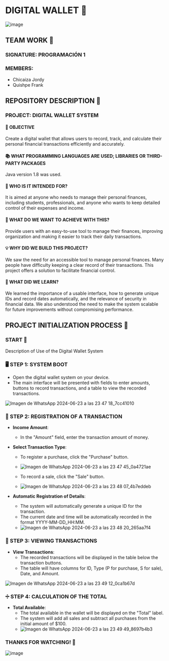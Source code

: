 # DIGITAL WALLET 🚀
![image](https://github.com/JordyDanielCh/Wallet/assets/170487972/ad322c42-00c2-4bf9-bfc0-bf31d84ca841)

## TEAM WORK 🤝

### SIGNATURE: PROGRAMACIÓN 1

### MEMBERS:
- Chicaiza Jordy
- Quishpe Frank

## REPOSITORY DESCRIPTION 📂

### PROJECT: DIGITAL WALLET SYSTEM

#### 🎯 OBJECTIVE
Create a digital wallet that allows users to record, track, and calculate their personal financial transactions efficiently and accurately.

#### 📚 WHAT PROGRAMMING LANGUAGES ARE USED; LIBRARIES OR THIRD-PARTY PACKAGES
Java version 1.8 was used.

#### 👥 WHO IS IT INTENDED FOR?
It is aimed at anyone who needs to manage their personal finances, including students, professionals, and anyone who wants to keep detailed control of their expenses and income.

#### 🎯 WHAT DO WE WANT TO ACHIEVE WITH THIS?
Provide users with an easy-to-use tool to manage their finances, improving organization and making it easier to track their daily transactions.

#### 💡 WHY DID WE BUILD THIS PROJECT?
We saw the need for an accessible tool to manage personal finances. Many people have difficulty keeping a clear record of their transactions. This project offers a solution to facilitate financial control.

#### 📘 WHAT DID WE LEARN?
We learned the importance of a usable interface, how to generate unique IDs and record dates automatically, and the relevance of security in financial data. We also understood the need to make the system scalable for future improvements without compromising performance.

## PROJECT INITIALIZATION PROCESS 🚀

### START 🔧
Description of Use of the Digital Wallet System

### 🖥️ STEP 1: SYSTEM BOOT
- Open the digital wallet system on your device.
- The main interface will be presented with fields to enter amounts, buttons to record transactions, and a table to view the recorded transactions.

![Imagen de WhatsApp 2024-06-23 a las 23 47 18_7cc41010](https://github.com/JordyDanielCh/Wallet/assets/170487972/e414d704-f05e-4877-a037-a7a5203fd908)

### 📝 STEP 2: REGISTRATION OF A TRANSACTION
- **Income Amount**:
  - In the "Amount" field, enter the transaction amount of money.
- **Select Transaction Type**:
  - To register a purchase, click the "Purchase" button.
  - ![Imagen de WhatsApp 2024-06-23 a las 23 47 45_0a4721ae](https://github.com/JordyDanielCh/Wallet/assets/170487972/30c3a55b-71f0-4e05-9226-fb54743409c2)

  - To record a sale, click the "Sale" button.
  - ![Imagen de WhatsApp 2024-06-23 a las 23 48 07_4b7eddeb](https://github.com/JordyDanielCh/Wallet/assets/170487972/19fd24e2-ee5a-407a-afe7-7dd59242fa19)

- **Automatic Registration of Details**:
  - The system will automatically generate a unique ID for the transaction.
  - The current date and time will be automatically recorded in the format YYYY-MM-DD_HH:MM.
  - ![Imagen de WhatsApp 2024-06-23 a las 23 48 20_265aa7f4](https://github.com/JordyDanielCh/Wallet/assets/170487972/fddc5971-1949-456c-9836-f186c2590193)

### 👀 STEP 3: VIEWING TRANSACTIONS
- **View Transactions**:
  - The recorded transactions will be displayed in the table below the transaction buttons.
  - The table will have columns for ID, Type (P for purchase, S for sale), Date, and Amount.

![Imagen de WhatsApp 2024-06-23 a las 23 49 12_0ca1b67d](https://github.com/JordyDanielCh/Wallet/assets/170487972/8523a9b8-35c4-41d6-b581-77ef6f5c50d9)


### ➗ STEP 4: CALCULATION OF THE TOTAL
- **Total Available**:
  - The total available in the wallet will be displayed on the "Total" label.
  - The system will add all sales and subtract all purchases from the initial amount of $100.
  - ![Imagen de WhatsApp 2024-06-23 a las 23 49 49_8697b4b3](https://github.com/JordyDanielCh/Wallet/assets/170487972/ac60757a-e3b6-4605-8933-24c3df37bb27)


### THANKS FOR WATCHING! 🙌

![image](https://github.com/JordyDanielCh/Wallet/assets/170487972/d7cd9f4f-48ad-44f6-9171-33d1a2424007)


